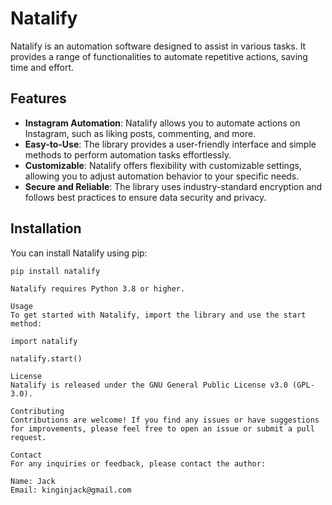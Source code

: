 # Natalify

Natalify is an automation software designed to assist in various tasks. It provides a range of functionalities to automate repetitive actions, saving time and effort.

## Features

- **Instagram Automation**: Natalify allows you to automate actions on Instagram, such as liking posts, commenting, and more.
- **Easy-to-Use**: The library provides a user-friendly interface and simple methods to perform automation tasks effortlessly.
- **Customizable**: Natalify offers flexibility with customizable settings, allowing you to adjust automation behavior to your specific needs.
- **Secure and Reliable**: The library uses industry-standard encryption and follows best practices to ensure data security and privacy.

## Installation

You can install Natalify using pip:

```shell
pip install natalify

Natalify requires Python 3.8 or higher.

Usage
To get started with Natalify, import the library and use the start method:

import natalify

natalify.start()

License
Natalify is released under the GNU General Public License v3.0 (GPL-3.0).

Contributing
Contributions are welcome! If you find any issues or have suggestions for improvements, please feel free to open an issue or submit a pull request.

Contact
For any inquiries or feedback, please contact the author:

Name: Jack
Email: kinginjack@gmail.com